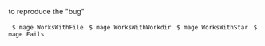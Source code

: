 to reproduce the "bug"

` $ mage WorksWithFile`
` $ mage WorksWithWorkdir`
` $ mage WorksWithStar`
` $ mage Fails`
